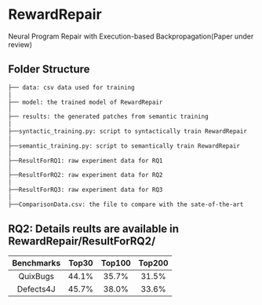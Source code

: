# RewardRepair
Neural Program Repair with Execution-based Backpropagation(Paper under review)

## Folder Structure
 ```bash
 ├── data: csv data used for training
 │ 
 ├── model: the trained model of RewardRepair
 │
 ├── results: the generated patches from semantic training
 │
 ├──syntactic_training.py: script to syntactically train RewardRepair
 │
 ├──semantic_training.py: script to semantically train RewardRepair
 │
 ├──ResultForRQ1: raw experiment data for RQ1
 │
 ├──ResultForRQ2: raw experiment data for RQ2
 │
 ├──ResultForRQ3: raw experiment data for RQ3
 │
 ├──ComparisonData.csv: the file to compare with the sate-of-the-art
 
```

## RQ2: Details reults are available in RewardRepair/ResultForRQ2/
| Benchmarks | Top30 | Top100 | Top200 |
| :---: | :---: | :---: |:---: |
| QuixBugs | 44.1% | 35.7% | 31.5%|
| Defects4J | 45.7% | 38.0% |33.6%|

